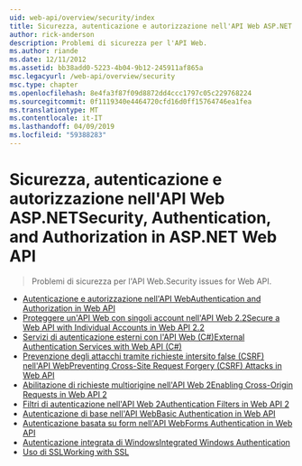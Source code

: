 ```yaml
---
uid: web-api/overview/security/index
title: Sicurezza, autenticazione e autorizzazione nell'API Web ASP.NET | Microsoft Docs
author: rick-anderson
description: Problemi di sicurezza per l'API Web.
ms.author: riande
ms.date: 12/11/2012
ms.assetid: bb38add0-5223-4b04-9b12-245911af865a
msc.legacyurl: /web-api/overview/security
msc.type: chapter
ms.openlocfilehash: 8e4fa3f87f09d8872dd4ccc1797c05c229768224
ms.sourcegitcommit: 0f1119340e4464720cfd16d0ff15764746ea1fea
ms.translationtype: MT
ms.contentlocale: it-IT
ms.lasthandoff: 04/09/2019
ms.locfileid: "59388283"
---
```

# <a name="security-authentication-and-authorization-in-aspnet-web-api"></a><span data-ttu-id="cec53-103">Sicurezza, autenticazione e autorizzazione nell'API Web ASP.NET</span><span class="sxs-lookup"><span data-stu-id="cec53-103">Security, Authentication, and Authorization in ASP.NET Web API</span></span>

> <span data-ttu-id="cec53-104">Problemi di sicurezza per l'API Web.</span><span class="sxs-lookup"><span data-stu-id="cec53-104">Security issues for Web API.</span></span>


- [<span data-ttu-id="cec53-105">Autenticazione e autorizzazione nell'API Web</span><span class="sxs-lookup"><span data-stu-id="cec53-105">Authentication and Authorization in Web API</span></span>](authentication-and-authorization-in-aspnet-web-api.md)
- [<span data-ttu-id="cec53-106">Proteggere un'API Web con singoli account nell'API Web 2.2</span><span class="sxs-lookup"><span data-stu-id="cec53-106">Secure a Web API with Individual Accounts in Web API 2.2</span></span>](individual-accounts-in-web-api.md)
- [<span data-ttu-id="cec53-107">Servizi di autenticazione esterni con l'API Web (C#)</span><span class="sxs-lookup"><span data-stu-id="cec53-107">External Authentication Services with Web API (C#)</span></span>](external-authentication-services.md)
- [<span data-ttu-id="cec53-108">Prevenzione degli attacchi tramite richieste intersito false (CSRF) nell'API Web</span><span class="sxs-lookup"><span data-stu-id="cec53-108">Preventing Cross-Site Request Forgery (CSRF) Attacks in Web API</span></span>](preventing-cross-site-request-forgery-csrf-attacks.md)
- [<span data-ttu-id="cec53-109">Abilitazione di richieste multiorigine nell'API Web 2</span><span class="sxs-lookup"><span data-stu-id="cec53-109">Enabling Cross-Origin Requests in Web API 2</span></span>](enabling-cross-origin-requests-in-web-api.md)
- [<span data-ttu-id="cec53-110">Filtri di autenticazione nell'API Web 2</span><span class="sxs-lookup"><span data-stu-id="cec53-110">Authentication Filters in Web API 2</span></span>](authentication-filters.md)
- [<span data-ttu-id="cec53-111">Autenticazione di base nell'API Web</span><span class="sxs-lookup"><span data-stu-id="cec53-111">Basic Authentication in Web API</span></span>](basic-authentication.md)
- [<span data-ttu-id="cec53-112">Autenticazione basata su form nell'API Web</span><span class="sxs-lookup"><span data-stu-id="cec53-112">Forms Authentication in Web API</span></span>](forms-authentication.md)
- [<span data-ttu-id="cec53-113">Autenticazione integrata di Windows</span><span class="sxs-lookup"><span data-stu-id="cec53-113">Integrated Windows Authentication</span></span>](integrated-windows-authentication.md)
- [<span data-ttu-id="cec53-114">Uso di SSL</span><span class="sxs-lookup"><span data-stu-id="cec53-114">Working with SSL</span></span>](working-with-ssl-in-web-api.md)
